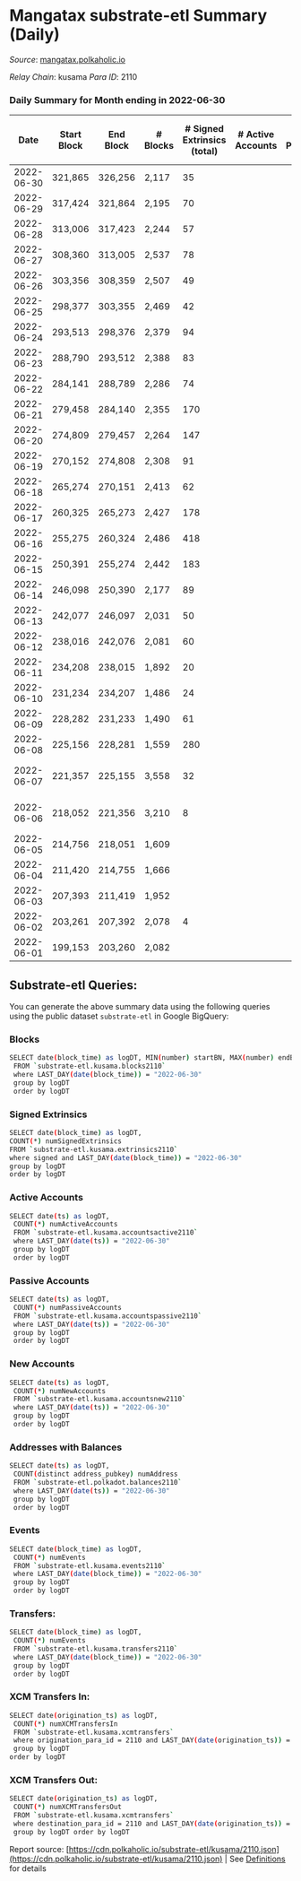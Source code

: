 # Mangatax substrate-etl Summary (Daily)

_Source_: [mangatax.polkaholic.io](https://mangatax.polkaholic.io)

*Relay Chain*: kusama
*Para ID*: 2110



### Daily Summary for Month ending in 2022-06-30


| Date | Start Block | End Block | # Blocks | # Signed Extrinsics (total) | # Active Accounts | # Passive | # New | # Addresses with Balances | # Events | # Transfers | # XCM Transfers In | # XCM Transfers Out | Issues | 
| ---- | ----------- | --------- | -------- | --------------------------- | ----------------- | --------- | ----- | ------------------------- | -------- | ----------- | ------------------ | ------------------- | ------ |
| 2022-06-30 | 321,865 | 326,256 | 2,117 | 35 |  |  |  | 1,158 | 4,321 |   | 5 ($114.67) | 3 ($82.87) |  |
| 2022-06-29 | 317,424 | 321,864 | 2,195 | 70 |  |  |  |  | 4,568 | 6  | 7 ($36,084.01) | 4 ($347.71) |  |
| 2022-06-28 | 313,006 | 317,423 | 2,244 | 57 |  |  |  |  | 4,639 | 4  | 3 ($5,458.63) | 4 ($999.07) |  |
| 2022-06-27 | 308,360 | 313,005 | 2,537 | 78 |  |  |  |  | 5,250 | 4  | 3 ($124.52) | 10 ($32,955.11) |  |
| 2022-06-26 | 303,356 | 308,359 | 2,507 | 49 |  |  |  |  | 5,151 | 1  | 1 ($20.39) |   |  |
| 2022-06-25 | 298,377 | 303,355 | 2,469 | 42 |  |  |  |  | 5,093 | 2  | 1 ($113.93) | 2 ($89.20) |  |
| 2022-06-24 | 293,513 | 298,376 | 2,379 | 94 |  |  |  |  | 4,937 | 4  | 3 ($33.56) |   |  |
| 2022-06-23 | 288,790 | 293,512 | 2,388 | 83 |  |  |  |  | 4,987 | 1  | 7 ($853.91) | 5 ($3,107.59) |  |
| 2022-06-22 | 284,141 | 288,789 | 2,286 | 74 |  |  |  |  | 4,745 | 2  | 3 ($542.71) | 2 ($139.88) |  |
| 2022-06-21 | 279,458 | 284,140 | 2,355 | 170 |  |  |  |  | 4,992 | 1  | 28 ($34,898.85) | 8 ($1,991.01) |  |
| 2022-06-20 | 274,809 | 279,457 | 2,264 | 147 |  |  |  |  | 4,760 | 2  | 15 ($4,305.72) | 5 ($117.21) |  |
| 2022-06-19 | 270,152 | 274,808 | 2,308 | 91 |  |  |  | 1,125 | 4,762 | 1  | 8 ($694.83) | 4 ($101.98) |  |
| 2022-06-18 | 265,274 | 270,151 | 2,413 | 62 |  |  |  |  | 4,999 | 1  | 8 ($251.41) | 7 ($2,560.05) |  |
| 2022-06-17 | 260,325 | 265,273 | 2,427 | 178 |  |  |  |  | 5,184 | 1  | 16 ($1,849.99) | 16 ($2,191.31) |  |
| 2022-06-16 | 255,275 | 260,324 | 2,486 | 418 |  |  |  |  | 5,595 | 6  | 53 ($14,389.31) | 38 ($3,069.83) |  |
| 2022-06-15 | 250,391 | 255,274 | 2,442 | 183 |  |  |  |  | 5,343 | 7  | 83 ($5,713.91) | 11 ($3,564.48) |  |
| 2022-06-14 | 246,098 | 250,390 | 2,177 | 89 |  |  |  |  | 4,582 | 3  | 65 ($436,359.21) |   |  |
| 2022-06-13 | 242,077 | 246,097 | 2,031 | 50 |  |  |  |  | 4,204 | 3  | 39 ($110,863.51) | 2 ($1,322.80) |  |
| 2022-06-12 | 238,016 | 242,076 | 2,081 | 60 |  |  |  |  | 4,312 | 1  | 34 ($11,005.68) | 3 ($60.47) |  |
| 2022-06-11 | 234,208 | 238,015 | 1,892 | 20 |  |  |  |  | 3,860 |   | 22 ($8,148.21) |   |  |
| 2022-06-10 | 231,234 | 234,207 | 1,486 | 24 |  |  |  |  | 3,059 | 2  | 10 ($5,160.03) | 1 ($64.00) |  |
| 2022-06-09 | 228,282 | 231,233 | 1,490 | 61 |  |  |  |  | 3,117 | 10  | 29 ($9,348.21) | 4 ($668.88) |  |
| 2022-06-08 | 225,156 | 228,281 | 1,559 | 280 |  |  |  |  | 4,626 | 9  | 136 ($42,721.78) | 7 ($1,763.38) |  |
| 2022-06-07 | 221,357 | 225,155 | 3,558 | 32 |  |  |  |  | 7,225 | 10  | 1 ($7.41) | 1 ($3.36) | 241 missing (6.35%) |
| 2022-06-06 | 218,052 | 221,356 | 3,210 | 8 |  |  |  |  | 6,475 | 2  |   |   | 95 missing (2.88%) |
| 2022-06-05 | 214,756 | 218,051 | 1,609 |  |  |  |  |  | 3,218 |   |   |   |  |
| 2022-06-04 | 211,420 | 214,755 | 1,666 |  |  |  |  |  | 3,345 |   |   |   |  |
| 2022-06-03 | 207,393 | 211,419 | 1,952 |  |  |  |  |  | 3,933 |   |   |   |  |
| 2022-06-02 | 203,261 | 207,392 | 2,078 | 4 |  |  |  |  | 4,194 | 1  | 1 ($1.45) | 1  |  |
| 2022-06-01 | 199,153 | 203,260 | 2,082 |  |  |  |  |  | 4,204 |   | 1 ($8.23) |   |  |

## Substrate-etl Queries:
You can generate the above summary data using the following queries using the public dataset `substrate-etl` in Google BigQuery:

### Blocks
```bash
SELECT date(block_time) as logDT, MIN(number) startBN, MAX(number) endBN, COUNT(*) numBlocks 
 FROM `substrate-etl.kusama.blocks2110`  
 where LAST_DAY(date(block_time)) = "2022-06-30" 
 group by logDT 
 order by logDT
```

### Signed Extrinsics
```bash
SELECT date(block_time) as logDT, 
COUNT(*) numSignedExtrinsics 
FROM `substrate-etl.kusama.extrinsics2110`  
where signed and LAST_DAY(date(block_time)) = "2022-06-30" 
group by logDT 
order by logDT
```

### Active Accounts
```bash
SELECT date(ts) as logDT, 
 COUNT(*) numActiveAccounts 
 FROM `substrate-etl.kusama.accountsactive2110` 
 where LAST_DAY(date(ts)) = "2022-06-30" 
 group by logDT 
 order by logDT
```

### Passive Accounts
```bash
SELECT date(ts) as logDT, 
 COUNT(*) numPassiveAccounts 
 FROM `substrate-etl.kusama.accountspassive2110` 
 where LAST_DAY(date(ts)) = "2022-06-30" 
 group by logDT 
 order by logDT
```

### New Accounts
```bash
SELECT date(ts) as logDT, 
 COUNT(*) numNewAccounts 
 FROM `substrate-etl.kusama.accountsnew2110` 
 where LAST_DAY(date(ts)) = "2022-06-30" 
 group by logDT
 order by logDT
```

### Addresses with Balances
```bash
SELECT date(ts) as logDT,
 COUNT(distinct address_pubkey) numAddress 
 FROM `substrate-etl.polkadot.balances2110` 
 where LAST_DAY(date(ts)) = "2022-06-30" 
 group by logDT 
 order by logDT
```

### Events
```bash
SELECT date(block_time) as logDT, 
 COUNT(*) numEvents 
 FROM `substrate-etl.kusama.events2110` 
 where LAST_DAY(date(block_time)) = "2022-06-30" 
 group by logDT 
 order by logDT
```

### Transfers:
```bash
SELECT date(block_time) as logDT, 
 COUNT(*) numEvents 
 FROM `substrate-etl.kusama.transfers2110` 
 where LAST_DAY(date(block_time)) = "2022-06-30" 
 group by logDT 
 order by logDT
```

### XCM Transfers In:
```bash
SELECT date(origination_ts) as logDT, 
 COUNT(*) numXCMTransfersIn 
 FROM `substrate-etl.kusama.xcmtransfers` 
 where origination_para_id = 2110 and LAST_DAY(date(origination_ts)) = "2022-06-30" 
 group by logDT 
order by logDT
```

### XCM Transfers Out:
```bash
SELECT date(origination_ts) as logDT, 
 COUNT(*) numXCMTransfersOut 
 FROM `substrate-etl.kusama.xcmtransfers` 
 where destination_para_id = 2110 and LAST_DAY(date(origination_ts)) = "2022-06-30" 
 group by logDT order by logDT
```


Report source: [https://cdn.polkaholic.io/substrate-etl/kusama/2110.json](https://cdn.polkaholic.io/substrate-etl/kusama/2110.json) | See [Definitions](/DEFINITIONS.md) for details
